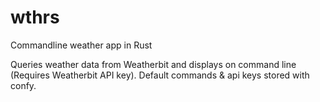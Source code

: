# wthrs
Commandline weather app in Rust

Queries weather data from Weatherbit and displays on command line (Requires Weatherbit API key).
Default commands & api keys stored with confy.



